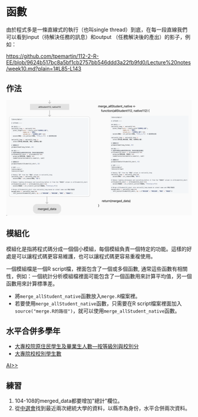 # 函數

由於程式多是一條直線式的執行（也叫single thread）到底，在每一段直線我們可以看到input（待解決任務的訊息）和output （任務解決後的產出）的影子，例如： 

https://github.com/tpemartin/112-2-R-EE/blob/9624b517bc8a5bf1cb2757bb546ddd3a22fb9fd0/Lecture%20notes/week10.md?plain=1#L85-L143

## 作法

[![](../img/2024-04-28-06-22-46.png)](https://www.figma.com/file/JF501BeiuwS0C1Hz0tfCyh/teaching-R?type=whiteboard&node-id=26-155&t=qoKsCm8otfQtDuNQ-4)

## 模組化

模組化是指將程式碼分成一個個小模組，每個模組負責一個特定的功能。這樣的好處是可以讓程式碼更容易維護，也可以讓程式碼更容易重複使用。

一個模組檔是一個R script檔，裡面包含了一個或多個函數, 通常這些函數有相關性，例如：一個統計分析模組檔裡面可能包含了一個函數用來計算平均值，另一個函數用來計算標準差。

  - 將`merge_allStudent_native`函數放入`merge.R`檔案裡。  
  - 若要使用`merge_allStudent_native`函數，只需要在R script檔案裡面加入`source("merge.R的路徑")`，就可以使用`merge_allStudent_native`函數。

## 水平合併多學年


- [大專校院原住民學生及畢業生人數—按等級別與校別分](https://data.gov.tw/dataset/33514)  
- [大專院校校別學生數](https://data.gov.tw/dataset/6231)

[AI>>](./week11-prompt.md#水平合併多學年)

## 練習

1. 104-108的merged_data都要增加"總計"欄位。
2. 從[中選會](https://www.cec.gov.tw/)找到最近兩次總統大學的資料，以縣市為身份，水平合併兩次資料。
